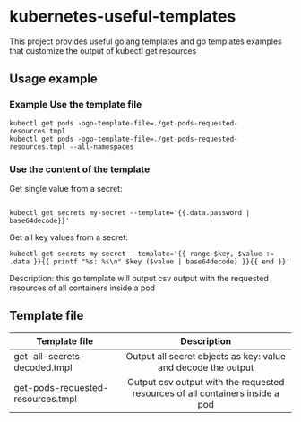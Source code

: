 # kubernetes-useful-templates

This project provides useful golang templates and go templates examples that customize the output of kubectl get resources

## Usage example

### Example Use the template file

```shell
kubectl get pods -ogo-template-file=./get-pods-requested-resources.tmpl
kubectl get pods -ogo-template-file=./get-pods-requested-resources.tmpl --all-namespaces

```

### Use the content of the template

Get single value from a secret:

```shell

kubectl get secrets my-secret --template='{{.data.password | base64decode}}'
```

Get all key values from a secret:

```shell
kubectl get secrets my-secret --template='{{ range $key, $value := .data }}{{ printf "%s: %s\n" $key ($value | base64decode) }}{{ end }}'
```

Description: this go template will output csv output with the requested resources of all containers inside a pod

## Template file

| Template file | Description | 
|----------|:-------------:|
| get-all-secrets-decoded.tmpl |  Output all secret objects as key: value and decode the output |
| get-pods-requested-resources.tmpl | Output csv output with the requested resources of all containers inside a pod |
